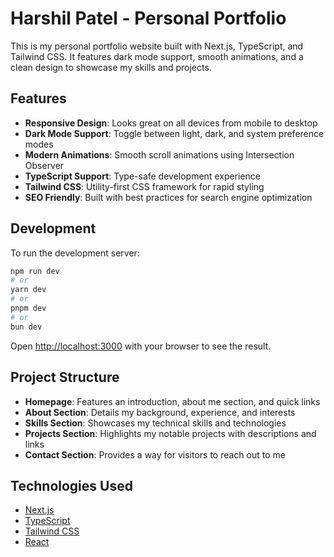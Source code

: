 # Harshil Patel - Personal Portfolio

This is my personal portfolio website built with Next.js, TypeScript, and Tailwind CSS. It features dark mode support, smooth animations, and a clean design to showcase my skills and projects.

## Features

- **Responsive Design**: Looks great on all devices from mobile to desktop
- **Dark Mode Support**: Toggle between light, dark, and system preference modes
- **Modern Animations**: Smooth scroll animations using Intersection Observer
- **TypeScript Support**: Type-safe development experience
- **Tailwind CSS**: Utility-first CSS framework for rapid styling
- **SEO Friendly**: Built with best practices for search engine optimization

## Development

To run the development server:

```bash
npm run dev
# or
yarn dev
# or
pnpm dev
# or
bun dev
```

Open [http://localhost:3000](http://localhost:3000) with your browser to see the result.

## Project Structure

- **Homepage**: Features an introduction, about me section, and quick links
- **About Section**: Details my background, experience, and interests
- **Skills Section**: Showcases my technical skills and technologies
- **Projects Section**: Highlights my notable projects with descriptions and links
- **Contact Section**: Provides a way for visitors to reach out to me

## Technologies Used

- [Next.js](https://nextjs.org/docs)
- [TypeScript](https://www.typescriptlang.org/docs/)
- [Tailwind CSS](https://tailwindcss.com/docs)
- [React](https://reactjs.org/docs/getting-started.html)
